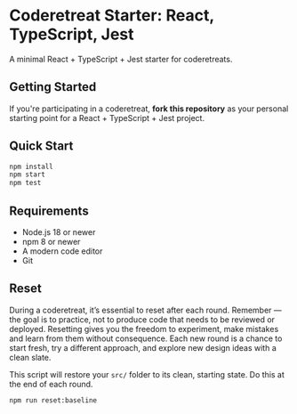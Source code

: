 # Coderetreat Starter: React, TypeScript, Jest

A minimal React + TypeScript + Jest starter for coderetreats.

## Getting Started

If you're participating in a coderetreat, **fork this repository** as your personal starting point for a React + TypeScript + Jest project.

<!-- include: docs/readme-parts/what-to-expect.md levelOffset=1 -->

<!-- include: docs/readme-parts/goals.md levelOffset=1 -->

<!-- include: docs/readme-parts/pairing-and-collaboration.md levelOffset=1 -->

## Quick Start

```bash
npm install
npm start
npm test
```

## Requirements

- Node.js 18 or newer
- npm 8 or newer
- A modern code editor
- Git

## Reset

During a coderetreat, it’s essential to reset after each round. Remember — the goal is to practice, not to produce code that needs to be reviewed or deployed. Resetting gives you the freedom to experiment, make mistakes and learn from them without consequence. Each new round is a chance to start fresh, try a different approach, and explore new design ideas with a clean slate.

This script will restore your `src/` folder to its clean, starting state. Do this at the end of each round.

```bash
npm run reset:baseline
```

<!-- include: docs/readme-parts/retro-between-rounds.md levelOffset=1 -->

<!-- include: docs/readme-parts/documentation.md levelOffset=1 -->

<!-- include: docs/readme-parts/other-katas.md levelOffset=1 -->

<!-- include: docs/readme-parts/license.md levelOffset=1 -->